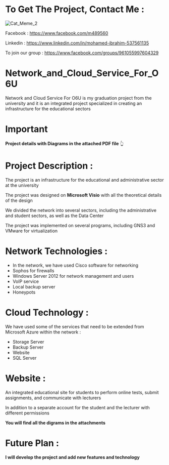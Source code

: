 # To Get The Project, Contact Me :

![Cat_Meme_2](https://user-images.githubusercontent.com/48302135/128729503-ecd4858b-2915-400e-bd54-4f87f460213e.jpg)

Facebook : https://www.facebook.com/m489560

Linkedin : https://www.linkedin.com/in/mohamed-ibrahim-537561135

To join our group : https://www.facebook.com/groups/961055997604329

# Network_and_Cloud_Service_For_O6U
Network and Cloud Service For O6U is my graduation project from the university and it is an integrated project specialized in creating an infrastructure for the educational sectors

# Important
**Project details with Diagrams in the attached PDF file** 👆

# Project Description :
The project is an infrastructure for the educational and administrative sector at the university

The project was designed on **Microsoft Visio** with all the theoretical details of the design

We divided the network into several sectors, including the administrative and student sectors, as well as the Data Center

The project was implemented on several programs, including GNS3 and VMware for virtualization

# Network Technologies :
* In the network, we have used Cisco software for networking
* Sophos for firewalls
* Windows Server 2012 for network management and users
* VoIP service
* Local backup server
* Honeypots

# Cloud Technology :
We have used some of the services that need to be extended from Microsoft Azure within the network :
* Storage Server
* Backup Server
* Website
* SQL Server

# Website :
An integrated educational site for students to perform online tests, submit assignments, and communicate with lecturers

In addition to a separate account for the student and the lecturer with different permissions

**You will find all the digrams in the attachments**

# Future Plan :
**I will develop the project and add new features and technology**
